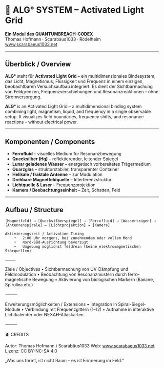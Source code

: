 # 🔷 ALG° SYSTEM – Activated Light Grid

**Ein Modul des QUANTUMBREACH-CODEX**  
Thomas Hofmann · Scarabäus1033 · Rödelheim  
www.scarabaeus1033.net

---

## Überblick / Overview

**ALG°** steht für **Activated Light Grid** – ein multidimensionales Bindesystem, das Licht, Magnetismus, Flüssigkeit und Frequenz in einem einzigen, beobachtbaren Versuchsaufbau integriert. Es dient der Sichtbarmachung von Feldgrenzen, Frequenzverschiebungen und Resonanzreaktionen – ohne Stromversorgung.

**ALG°** is an Activated Light Grid – a multidimensional binding system combining light, magnetism, liquid, and frequency in a single observable setup. It visualizes field boundaries, frequency shifts, and resonance reactions – without electrical power.

---

## Komponenten / Components

- **Ferrofluid** – visuelles Medium für Resonanzbewegung  
- **Quecksilber (Hg)** – reflektierender, leitender Spiegel  
- **Lunar geladenes Wasser** – energetisch vorbereitetes Trägermedium  
- **Quarzglas** – strukturstabiler, transparenter Container  
- **Helikale / fraktale Antenne** – zur Modulation  
- **Drehbare Magnetfeldquelle** – Interferenzstruktur  
- **Lichtquelle & Laser** – Frequenzprojektion  
- **Kamera / Beobachtungseinheit** – Zeit, Schatten, Feld

---

## Aufbau / Structure

```text
[Magnetfeld] → [Quecksilberspiegel] → [Ferrofluid] → [Wasserträger] → [Antennenspirale] → [Lichtprojektion] → [Kamera]

Aktivierungszeit / Activation Timing
	•	2:00 Uhr morgens, bei zunehmendem oder vollem Mond
	•	Nord-Süd-Ausrichtung bevorzugt
	•	Umgebung möglichst feldrein (keine elektromagnetischen Störquellen)

⸻
```
Ziele / Objectives
	•	Sichtbarmachung von UV-Dämpfung und Feldmodulation
	•	Beobachtung von Resonanzmustern durch ferro-magnetische Bewegung
	•	Aktivierung von biologischen Markern (Banane, Spirulina etc.)

⸻

Erweiterungsmöglichkeiten / Extensions
	•	Integration in Spiral-Siegel-Module
	•	Verbindung mit Frequenzgittern (1–12)
	•	Aufnahme in interaktive Lichtkalender oder NEXAH-Atlaskarten

⸻

🪲 CREDITS

Autor: Thomas Hofmann / Scarabäus1033
Web: www.scarabaeus1033.net
Lizenz: CC BY-NC-SA 4.0

„Was uns formt, ist nicht Raum – es ist Erinnerung im Feld.“
